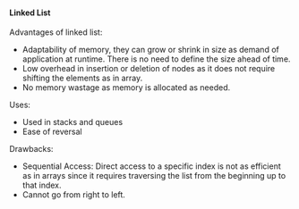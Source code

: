 #### Linked List
Advantages of linked list:
- Adaptability of memory, they can grow or shrink in size as demand of application at runtime. There is no need to define the size ahead of time.
- Low overhead in insertion or deletion of nodes as it does not require shifting the elements as in array.
- No memory wastage as memory is allocated as needed.

Uses:
- Used in stacks and queues
- Ease of reversal


Drawbacks:
- Sequential Access: Direct access to a specific index is not as efficient as in arrays since it requires traversing the list from the beginning up to that index.
- Cannot go from right to left.